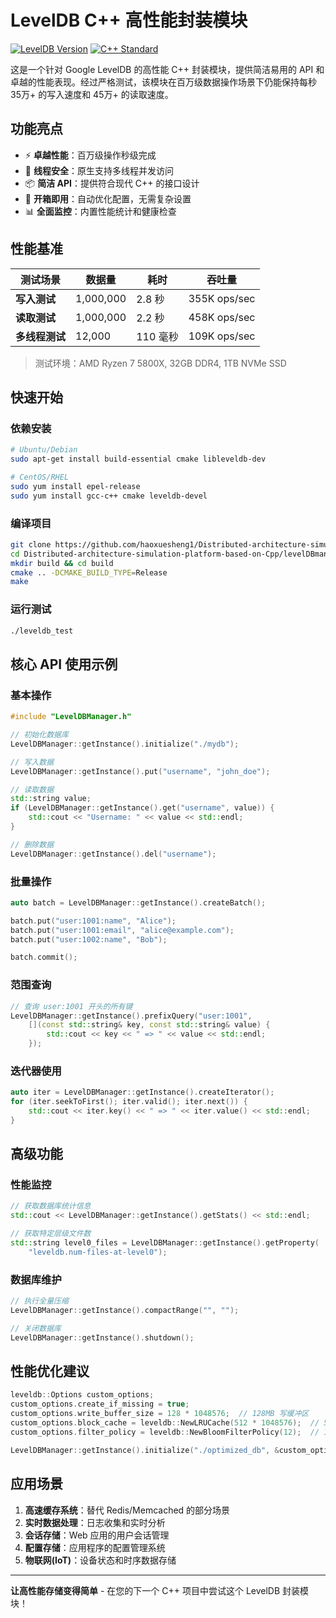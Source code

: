 # LevelDB C++ 高性能封装模块

[![LevelDB Version](https://img.shields.io/badge/LevelDB-1.23%2B-brightgreen)](https://github.com/google/leveldb)
[![C++ Standard](https://img.shields.io/badge/C%2B%2B-17-blue)](https://en.cppreference.com/w/cpp/17)

这是一个针对 Google LevelDB 的高性能 C++ 封装模块，提供简洁易用的 API 和卓越的性能表现。经过严格测试，该模块在百万级数据操作场景下仍能保持每秒 35万+ 的写入速度和 45万+ 的读取速度。

## 功能亮点

- ⚡ **卓越性能**：百万级操作秒级完成
- 🧵 **线程安全**：原生支持多线程并发访问
- 📦 **简洁 API**：提供符合现代 C++ 的接口设计
- 🔧 **开箱即用**：自动优化配置，无需复杂设置
- 📊 **全面监控**：内置性能统计和健康检查

## 性能基准

| 测试场景 | 数据量 | 耗时 | 吞吐量 |
|----------|--------|------|--------|
| **写入测试** | 1,000,000 | 2.8 秒 | 355K ops/sec |
| **读取测试** | 1,000,000 | 2.2 秒 | 458K ops/sec |
| **多线程测试** | 12,000 | 110 毫秒 | 109K ops/sec |

> 测试环境：AMD Ryzen 7 5800X, 32GB DDR4, 1TB NVMe SSD

## 快速开始

### 依赖安装

```bash
# Ubuntu/Debian
sudo apt-get install build-essential cmake libleveldb-dev

# CentOS/RHEL
sudo yum install epel-release
sudo yum install gcc-c++ cmake leveldb-devel
```

### 编译项目

```bash
git clone https://github.com/haoxuesheng1/Distributed-architecture-simulation-platform-based-on-Cpp.git
cd Distributed-architecture-simulation-platform-based-on-Cpp/levelDBmanager
mkdir build && cd build
cmake .. -DCMAKE_BUILD_TYPE=Release
make
```

### 运行测试

```bash
./leveldb_test
```

## 核心 API 使用示例

### 基本操作

```cpp
#include "LevelDBManager.h"

// 初始化数据库
LevelDBManager::getInstance().initialize("./mydb");

// 写入数据
LevelDBManager::getInstance().put("username", "john_doe");

// 读取数据
std::string value;
if (LevelDBManager::getInstance().get("username", value)) {
    std::cout << "Username: " << value << std::endl;
}

// 删除数据
LevelDBManager::getInstance().del("username");
```

### 批量操作

```cpp
auto batch = LevelDBManager::getInstance().createBatch();

batch.put("user:1001:name", "Alice");
batch.put("user:1001:email", "alice@example.com");
batch.put("user:1002:name", "Bob");

batch.commit();
```

### 范围查询

```cpp
// 查询 user:1001 开头的所有键
LevelDBManager::getInstance().prefixQuery("user:1001", 
    [](const std::string& key, const std::string& value) {
        std::cout << key << " => " << value << std::endl;
    });
```

### 迭代器使用

```cpp
auto iter = LevelDBManager::getInstance().createIterator();
for (iter.seekToFirst(); iter.valid(); iter.next()) {
    std::cout << iter.key() << " => " << iter.value() << std::endl;
}
```

## 高级功能

### 性能监控

```cpp
// 获取数据库统计信息
std::cout << LevelDBManager::getInstance().getStats() << std::endl;

// 获取特定层级文件数
std::string level0_files = LevelDBManager::getInstance().getProperty(
    "leveldb.num-files-at-level0");
```

### 数据库维护

```cpp
// 执行全量压缩
LevelDBManager::getInstance().compactRange("", "");

// 关闭数据库
LevelDBManager::getInstance().shutdown();
```

## 性能优化建议

```cpp
leveldb::Options custom_options;
custom_options.create_if_missing = true;
custom_options.write_buffer_size = 128 * 1048576;  // 128MB 写缓冲区
custom_options.block_cache = leveldb::NewLRUCache(512 * 1048576);  // 512MB 缓存
custom_options.filter_policy = leveldb::NewBloomFilterPolicy(12);  // 12位布隆过滤器

LevelDBManager::getInstance().initialize("./optimized_db", &custom_options);
```

## 应用场景

1. **高速缓存系统**：替代 Redis/Memcached 的部分场景
2. **实时数据处理**：日志收集和实时分析
3. **会话存储**：Web 应用的用户会话管理
4. **配置存储**：应用程序的配置管理系统
5. **物联网(IoT)**：设备状态和时序数据存储


---

**让高性能存储变得简单** - 在您的下一个 C++ 项目中尝试这个 LevelDB 封装模块！
